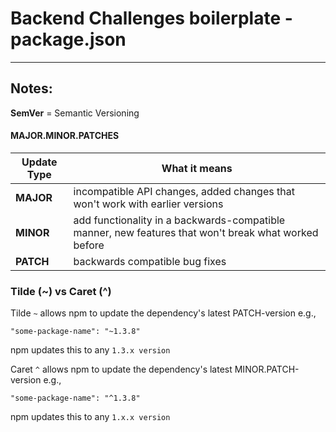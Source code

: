 # Backend Challenges boilerplate - package.json

--------------------------
## Notes:

__SemVer__ = Semantic Versioning

#### MAJOR.MINOR.PATCHES

Update Type | What it means
----------| -------------
__MAJOR__ | incompatible API changes, added changes that won't work with earlier versions
__MINOR__ | add functionality in a backwards-compatible manner, new features that won't break what worked before
__PATCH__ | backwards compatible bug fixes

### Tilde (~) vs Caret (^)

Tilde `~` allows npm to update the dependency's latest PATCH-version e.g.,

    "some-package-name": "~1.3.8"
npm updates this to any `1.3.x version`

Caret `^` allows npm to update the dependency's latest MINOR.PATCH-version e.g.,

    "some-package-name": "^1.3.8"
npm updates this to any `1.x.x version`